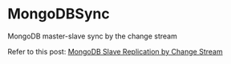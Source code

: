 # MongoDBSync
MongoDB master-slave sync by the change stream

Refer to this post: [MongoDB Slave Replication by Change Stream](https://finisky.github.io/mongodbslavesync.en/)
